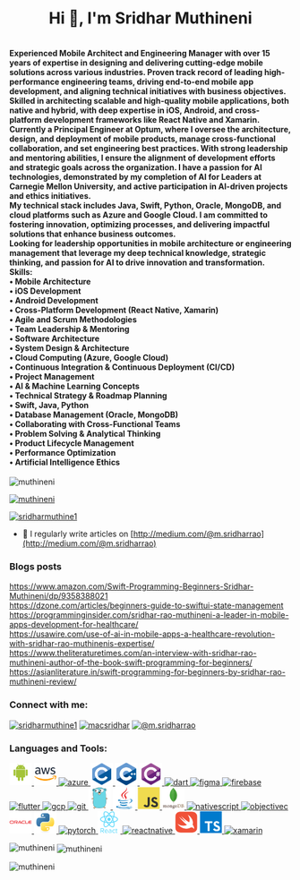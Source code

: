 <h1 align="center">Hi 👋, I'm Sridhar Muthineni</h1>
<h4 align="left"><br>Experienced Mobile Architect and Engineering Manager with over 15 years of expertise in designing and delivering cutting-edge mobile solutions across various industries. Proven track record of leading high-performance engineering teams, driving end-to-end mobile app development, and aligning technical initiatives with business objectives. Skilled in architecting scalable and high-quality mobile applications, both native and hybrid, with deep expertise in iOS, Android, and cross-platform development frameworks like React Native and Xamarin.
<br>
Currently a Principal Engineer at Optum, where I oversee the architecture, design, and deployment of mobile products, manage cross-functional collaboration, and set engineering best practices. With strong leadership and mentoring abilities, I ensure the alignment of development efforts and strategic goals across the organization. I have a passion for AI technologies, demonstrated by my completion of AI for Leaders at Carnegie Mellon University, and active participation in AI-driven projects and ethics initiatives.
<br>
My technical stack includes Java, Swift, Python, Oracle, MongoDB, and cloud platforms such as Azure and Google Cloud. I am committed to fostering innovation, optimizing processes, and delivering impactful solutions that enhance business outcomes.
<br>
Looking for leadership opportunities in mobile architecture or engineering management that leverage my deep technical knowledge, strategic thinking, and passion for AI to drive innovation and transformation.
<br>
Skills:<br>
• Mobile Architecture<br>
• iOS Development<br>
• Android Development<br>
• Cross-Platform Development (React Native, Xamarin)<br>
• Agile and Scrum Methodologies<br>
• Team Leadership & Mentoring<br>
• Software Architecture<br>
• System Design & Architecture<br>
• Cloud Computing (Azure, Google Cloud)<br>
• Continuous Integration & Continuous Deployment (CI/CD)<br>
• Project Management<br>
• AI & Machine Learning Concepts<br>
• Technical Strategy & Roadmap Planning<br>
• Swift, Java, Python<br>
• Database Management (Oracle, MongoDB)<br>
• Collaborating with Cross-Functional Teams<br>
• Problem Solving & Analytical Thinking<br>
• Product Lifecycle Management<br>
• Performance Optimization<br>
• Artificial Intelligence Ethics<br>
</h4>

<p align="left"> <img src="https://komarev.com/ghpvc/?username=muthineni&label=Profile%20views&color=0e75b6&style=flat" alt="muthineni" /> </p>

<p align="left"> <a href="https://github.com/ryo-ma/github-profile-trophy"><img src="https://github-profile-trophy.vercel.app/?username=muthineni" alt="muthineni" /></a> </p>

<p align="left"> <a href="https://twitter.com/sridharmuthine1" target="blank"><img src="https://img.shields.io/twitter/follow/sridharmuthine1?logo=twitter&style=for-the-badge" alt="sridharmuthine1" /></a> </p>

- 📝 I regularly write articles on [http://medium.com/@m.sridharrao](http://medium.com/@m.sridharrao)

### Blogs posts
<!-- BLOG-POST-LIST:START -->
https://www.amazon.com/Swift-Programming-Beginners-Sridhar-Muthineni/dp/9358388021<br>
https://dzone.com/articles/beginners-guide-to-swiftui-state-management<br>
https://programminginsider.com/sridhar-rao-muthineni-a-leader-in-mobile-apps-development-for-healthcare/<br>
https://usawire.com/use-of-ai-in-mobile-apps-a-healthcare-revolution-with-sridhar-rao-muthinenis-expertise/<br>
https://www.theliteraturetimes.com/an-interview-with-sridhar-rao-muthineni-author-of-the-book-swift-programming-for-beginners/<br>
https://asianliterature.in/swift-programming-for-beginners-by-sridhar-rao-muthineni-review/<br>

<!-- BLOG-POST-LIST:END -->

<h3 align="left">Connect with me:</h3>
<p align="left">
<a href="https://twitter.com/sridharmuthine1" target="blank"><img align="center" src="https://raw.githubusercontent.com/rahuldkjain/github-profile-readme-generator/master/src/images/icons/Social/twitter.svg" alt="sridharmuthine1" height="30" width="40" /></a>
<a href="https://linkedin.com/in/macsridhar" target="blank"><img align="center" src="https://raw.githubusercontent.com/rahuldkjain/github-profile-readme-generator/master/src/images/icons/Social/linked-in-alt.svg" alt="macsridhar" height="30" width="40" /></a>
<a href="https://medium.com/@m.sridharrao" target="blank"><img align="center" src="https://raw.githubusercontent.com/rahuldkjain/github-profile-readme-generator/master/src/images/icons/Social/medium.svg" alt="@m.sridharrao" height="30" width="40" /></a>
</p>

<h3 align="left">Languages and Tools:</h3>
<p align="left"> <a href="https://developer.android.com" target="_blank" rel="noreferrer"> <img src="https://raw.githubusercontent.com/devicons/devicon/master/icons/android/android-original-wordmark.svg" alt="android" width="40" height="40"/> </a> <a href="https://aws.amazon.com" target="_blank" rel="noreferrer"> <img src="https://raw.githubusercontent.com/devicons/devicon/master/icons/amazonwebservices/amazonwebservices-original-wordmark.svg" alt="aws" width="40" height="40"/> </a> <a href="https://azure.microsoft.com/en-in/" target="_blank" rel="noreferrer"> <img src="https://www.vectorlogo.zone/logos/microsoft_azure/microsoft_azure-icon.svg" alt="azure" width="40" height="40"/> </a> <a href="https://www.cprogramming.com/" target="_blank" rel="noreferrer"> <img src="https://raw.githubusercontent.com/devicons/devicon/master/icons/c/c-original.svg" alt="c" width="40" height="40"/> </a> <a href="https://www.w3schools.com/cpp/" target="_blank" rel="noreferrer"> <img src="https://raw.githubusercontent.com/devicons/devicon/master/icons/cplusplus/cplusplus-original.svg" alt="cplusplus" width="40" height="40"/> </a> <a href="https://www.w3schools.com/cs/" target="_blank" rel="noreferrer"> <img src="https://raw.githubusercontent.com/devicons/devicon/master/icons/csharp/csharp-original.svg" alt="csharp" width="40" height="40"/> </a> <a href="https://dart.dev" target="_blank" rel="noreferrer"> <img src="https://www.vectorlogo.zone/logos/dartlang/dartlang-icon.svg" alt="dart" width="40" height="40"/> </a> <a href="https://www.figma.com/" target="_blank" rel="noreferrer"> <img src="https://www.vectorlogo.zone/logos/figma/figma-icon.svg" alt="figma" width="40" height="40"/> </a> <a href="https://firebase.google.com/" target="_blank" rel="noreferrer"> <img src="https://www.vectorlogo.zone/logos/firebase/firebase-icon.svg" alt="firebase" width="40" height="40"/> </a> <a href="https://flutter.dev" target="_blank" rel="noreferrer"> <img src="https://www.vectorlogo.zone/logos/flutterio/flutterio-icon.svg" alt="flutter" width="40" height="40"/> </a> <a href="https://cloud.google.com" target="_blank" rel="noreferrer"> <img src="https://www.vectorlogo.zone/logos/google_cloud/google_cloud-icon.svg" alt="gcp" width="40" height="40"/> </a> <a href="https://git-scm.com/" target="_blank" rel="noreferrer"> <img src="https://www.vectorlogo.zone/logos/git-scm/git-scm-icon.svg" alt="git" width="40" height="40"/> </a> <a href="https://golang.org" target="_blank" rel="noreferrer"> <img src="https://raw.githubusercontent.com/devicons/devicon/master/icons/go/go-original.svg" alt="go" width="40" height="40"/> </a> <a href="https://www.java.com" target="_blank" rel="noreferrer"> <img src="https://raw.githubusercontent.com/devicons/devicon/master/icons/java/java-original.svg" alt="java" width="40" height="40"/> </a> <a href="https://developer.mozilla.org/en-US/docs/Web/JavaScript" target="_blank" rel="noreferrer"> <img src="https://raw.githubusercontent.com/devicons/devicon/master/icons/javascript/javascript-original.svg" alt="javascript" width="40" height="40"/> </a> <a href="https://www.mongodb.com/" target="_blank" rel="noreferrer"> <img src="https://raw.githubusercontent.com/devicons/devicon/master/icons/mongodb/mongodb-original-wordmark.svg" alt="mongodb" width="40" height="40"/> </a> <a href="https://nativescript.org/" target="_blank" rel="noreferrer"> <img src="https://raw.githubusercontent.com/detain/svg-logos/780f25886640cef088af994181646db2f6b1a3f8/svg/nativescript.svg" alt="nativescript" width="40" height="40"/> </a> <a href="https://developer.apple.com/library/archive/documentation/Cocoa/Conceptual/ProgrammingWithObjectiveC/Introduction/Introduction.html" target="_blank" rel="noreferrer"> <img src="https://www.vectorlogo.zone/logos/apple_objectivec/apple_objectivec-icon.svg" alt="objectivec" width="40" height="40"/> </a> <a href="https://www.oracle.com/" target="_blank" rel="noreferrer"> <img src="https://raw.githubusercontent.com/devicons/devicon/master/icons/oracle/oracle-original.svg" alt="oracle" width="40" height="40"/> </a> <a href="https://www.python.org" target="_blank" rel="noreferrer"> <img src="https://raw.githubusercontent.com/devicons/devicon/master/icons/python/python-original.svg" alt="python" width="40" height="40"/> </a> <a href="https://pytorch.org/" target="_blank" rel="noreferrer"> <img src="https://www.vectorlogo.zone/logos/pytorch/pytorch-icon.svg" alt="pytorch" width="40" height="40"/> </a> <a href="https://reactjs.org/" target="_blank" rel="noreferrer"> <img src="https://raw.githubusercontent.com/devicons/devicon/master/icons/react/react-original-wordmark.svg" alt="react" width="40" height="40"/> </a> <a href="https://reactnative.dev/" target="_blank" rel="noreferrer"> <img src="https://reactnative.dev/img/header_logo.svg" alt="reactnative" width="40" height="40"/> </a> <a href="https://developer.apple.com/swift/" target="_blank" rel="noreferrer"> <img src="https://raw.githubusercontent.com/devicons/devicon/master/icons/swift/swift-original.svg" alt="swift" width="40" height="40"/> </a> <a href="https://www.typescriptlang.org/" target="_blank" rel="noreferrer"> <img src="https://raw.githubusercontent.com/devicons/devicon/master/icons/typescript/typescript-original.svg" alt="typescript" width="40" height="40"/> </a> <a href="https://dotnet.microsoft.com/apps/xamarin" target="_blank" rel="noreferrer"> <img src="https://raw.githubusercontent.com/detain/svg-logos/780f25886640cef088af994181646db2f6b1a3f8/svg/xamarin.svg" alt="xamarin" width="40" height="40"/> </a> </p>

<p><img align="left" src="https://github-readme-stats.vercel.app/api/top-langs?username=muthineni&show_icons=true&locale=en&layout=compact" alt="muthineni" /></p>

<p>&nbsp;<img align="center" src="https://github-readme-stats.vercel.app/api?username=muthineni&show_icons=true&locale=en" alt="muthineni" /></p>

<p><img align="center" src="https://github-readme-streak-stats.herokuapp.com/?user=muthineni&" alt="muthineni" /></p>

